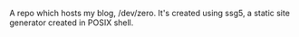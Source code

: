 A repo which hosts my blog, /dev/zero. It's created using ssg5, a static site generator created in POSIX shell.
